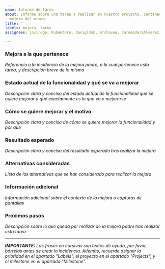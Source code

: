 ```yaml
---
name: Informe de tarea
about: Informe sobre una tarea a realizar en nuestro proyecto, perteneciente a alguna
  mejora del mismo.
title: ''
labels: mejora, tarea
assignees: javirogo, Rubentoro, davigldom, mrchavea, carmenJaraAlvarez

---
```


### Mejora a la que pertenece
_Referencia a la incidencia de la mejora padre, a la cual pertenece esta tarea, y descripción breve de la misma_

### Estado actual de la funcionalidad y qué se va a mejorar
_Descripción clara y concisa del estado actual de la funcionalidad que se quiere mejorar y qué exactamente es lo que va a mejorarse_

### Cómo se quiere mejorar y el motivo
_Descripción clara y concisa de cómo se quiere mejorar la funcionalidad y por qué_

### Resultado esperado
_Descripción clara y concisa del resultado esperado tras realizar la mejora_

### Alternativas consideradas
_Lista de las alternativas que se han considerado para realizar la mejora_

### Información adicional
_Información adicional sobre el contexto de la mejora o capturas de pantallas_

### Próximos pasos
_Descripción sobre lo que queda por realizar de la mejora padre tras realizar esta tarea_

---

_**IMPORTANTE:** Las frases en cursivas son textos de ayuda, por favor, bórrelas antes de crear la incidencia. Además, recuerde asignar la prioridad en el apartado "Labels", el proyecto en el apartado "Projects", y el milestone en el apartado "Milestone"._
